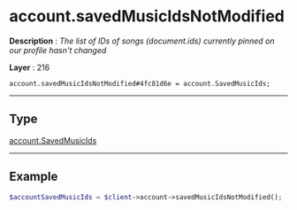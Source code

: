 # account.savedMusicIdsNotModified

**Description** : *The list of IDs of songs \(document\.ids\) currently pinned on our profile hasn&#039;t changed*

**Layer** : 216

```tl
account.savedMusicIdsNotModified#4fc81d6e = account.SavedMusicIds;
```

---

## Type

[account.SavedMusicIds](type/account.SavedMusicIds)

---

## Example

```php
$accountSavedMusicIds = $client->account->savedMusicIdsNotModified();
```